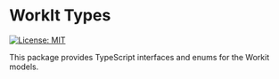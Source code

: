 # WorkIt Types

[![License: MIT](https://img.shields.io/badge/License-MIT-blue.svg)](LICENSE)

This package provides TypeScript interfaces and enums for the Workit models.